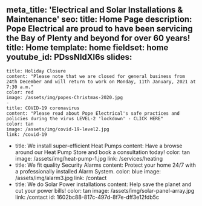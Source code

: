meta_title: 'Electrical and Solar Installations & Maintenance'
seo:
  title: Home Page
  description: Pope Electrical are proud to have been servicing the Bay of Plenty and beyond for over 60 years!
title: Home
template: home
fieldset: home
youtube_id: PDssNldXl6s
slides:
  - 
    title: Holiday Closure
    content: "Please note that we are closed for general business from 24th December and will return to work on Monday, 11th January, 2021 at 7:30 a.m."
    color: red
    image: /assets/img/popes-Christmas-2020.jpg
    - 
    title: COVID-19 coronavirus
    content: "Please read about Pope Electrical's safe practices and policies during the virus LEVEL-2 'lockdown' - CLICK HERE"
    color: tan
    image: /assets/img/covid-19-level2.jpg
    link: /covid-19
  - 
    title: We install super-efficient Heat Pumps
    content: Have a browse around our Heat Pump Store and book a consultation today!
    color: tan
    image: /assets/img/heat-pump-1.jpg
    link: /services/heating
  - 
    title: We fit quality Security Alarms
    content: Protect your home 24/7 with a professionally installed Alarm System.
    color: blue
    image: /assets/img/alarm3.jpg
    link: /contact
  - 
    title: We do Solar Power installations
    content: Help save the planet and cut your power bills!
    color: tan
    image: /assets/img/solar-panel-array.jpg
    link: /contact
id: 1602bc88-817c-497d-8f7e-dff3e12fdb5c
